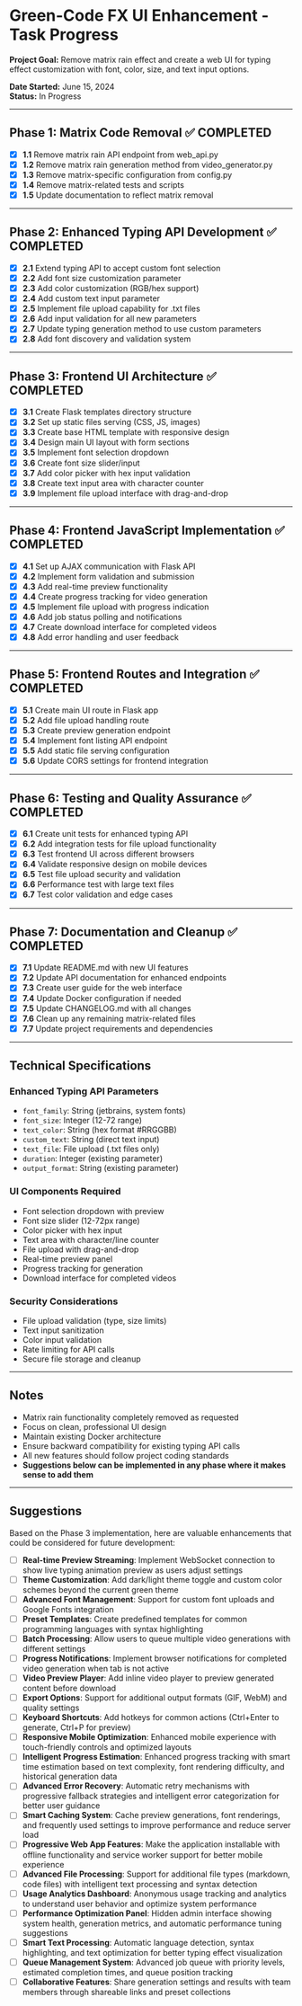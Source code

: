 # Green-Code FX UI Enhancement - Task Progress

**Project Goal:** Remove matrix rain effect and create a web UI for typing effect customization with font, color, size, and text input options.

**Date Started:** June 15, 2024  
**Status:** In Progress  

---

## Phase 1: Matrix Code Removal ✅ COMPLETED

- [x] **1.1** Remove matrix rain API endpoint from web_api.py
- [x] **1.2** Remove matrix rain generation method from video_generator.py
- [x] **1.3** Remove matrix-specific configuration from config.py
- [x] **1.4** Remove matrix-related tests and scripts
- [x] **1.5** Update documentation to reflect matrix removal

---

## Phase 2: Enhanced Typing API Development ✅ COMPLETED

- [x] **2.1** Extend typing API to accept custom font selection
- [x] **2.2** Add font size customization parameter
- [x] **2.3** Add color customization (RGB/hex support)
- [x] **2.4** Add custom text input parameter
- [x] **2.5** Implement file upload capability for .txt files
- [x] **2.6** Add input validation for all new parameters
- [x] **2.7** Update typing generation method to use custom parameters
- [x] **2.8** Add font discovery and validation system

---

## Phase 3: Frontend UI Architecture ✅ COMPLETED

- [x] **3.1** Create Flask templates directory structure
- [x] **3.2** Set up static files serving (CSS, JS, images)
- [x] **3.3** Create base HTML template with responsive design
- [x] **3.4** Design main UI layout with form sections
- [x] **3.5** Implement font selection dropdown
- [x] **3.6** Create font size slider/input
- [x] **3.7** Add color picker with hex input validation
- [x] **3.8** Create text input area with character counter
- [x] **3.9** Implement file upload interface with drag-and-drop

---

## Phase 4: Frontend JavaScript Implementation ✅ COMPLETED

- [x] **4.1** Set up AJAX communication with Flask API
- [x] **4.2** Implement form validation and submission
- [x] **4.3** Add real-time preview functionality
- [x] **4.4** Create progress tracking for video generation
- [x] **4.5** Implement file upload with progress indication
- [x] **4.6** Add job status polling and notifications
- [x] **4.7** Create download interface for completed videos
- [x] **4.8** Add error handling and user feedback

---

## Phase 5: Frontend Routes and Integration ✅ COMPLETED

- [x] **5.1** Create main UI route in Flask app
- [x] **5.2** Add file upload handling route
- [x] **5.3** Create preview generation endpoint
- [x] **5.4** Implement font listing API endpoint
- [x] **5.5** Add static file serving configuration
- [x] **5.6** Update CORS settings for frontend integration

---

## Phase 6: Testing and Quality Assurance ✅ COMPLETED

- [x] **6.1** Create unit tests for enhanced typing API
- [x] **6.2** Add integration tests for file upload functionality
- [x] **6.3** Test frontend UI across different browsers
- [x] **6.4** Validate responsive design on mobile devices
- [x] **6.5** Test file upload security and validation
- [x] **6.6** Performance test with large text files
- [x] **6.7** Test color validation and edge cases

---

## Phase 7: Documentation and Cleanup ✅ COMPLETED

- [x] **7.1** Update README.md with new UI features
- [x] **7.2** Update API documentation for enhanced endpoints
- [x] **7.3** Create user guide for the web interface
- [x] **7.4** Update Docker configuration if needed
- [x] **7.5** Update CHANGELOG.md with all changes
- [x] **7.6** Clean up any remaining matrix-related files
- [x] **7.7** Update project requirements and dependencies

---

## Technical Specifications

### Enhanced Typing API Parameters
- `font_family`: String (jetbrains, system fonts)
- `font_size`: Integer (12-72 range)
- `text_color`: String (hex format #RRGGBB)
- `custom_text`: String (direct text input)
- `text_file`: File upload (.txt files only)
- `duration`: Integer (existing parameter)
- `output_format`: String (existing parameter)

### UI Components Required
- Font selection dropdown with preview
- Font size slider (12-72px range)
- Color picker with hex input
- Text area with character/line counter
- File upload with drag-and-drop
- Real-time preview panel
- Progress tracking for generation
- Download interface for completed videos

### Security Considerations
- File upload validation (type, size limits)
- Text input sanitization
- Color input validation
- Rate limiting for API calls
- Secure file storage and cleanup

---

## Notes
- Matrix rain functionality completely removed as requested
- Focus on clean, professional UI design
- Maintain existing Docker architecture
- Ensure backward compatibility for existing typing API calls
- All new features should follow project coding standards
- **Suggestions below can be implemented in any phase where it makes sense to add them**

---

## Suggestions

Based on the Phase 3 implementation, here are valuable enhancements that could be considered for future development:

- [ ] **Real-time Preview Streaming**: Implement WebSocket connection to show live typing animation preview as users adjust settings
- [ ] **Theme Customization**: Add dark/light theme toggle and custom color schemes beyond the current green theme
- [ ] **Advanced Font Management**: Support for custom font uploads and Google Fonts integration
- [ ] **Preset Templates**: Create predefined templates for common programming languages with syntax highlighting
- [ ] **Batch Processing**: Allow users to queue multiple video generations with different settings
- [ ] **Progress Notifications**: Implement browser notifications for completed video generation when tab is not active
- [ ] **Video Preview Player**: Add inline video player to preview generated content before download
- [ ] **Export Options**: Support for additional output formats (GIF, WebM) and quality settings
- [ ] **Keyboard Shortcuts**: Add hotkeys for common actions (Ctrl+Enter to generate, Ctrl+P for preview)
- [ ] **Responsive Mobile Optimization**: Enhanced mobile experience with touch-friendly controls and optimized layouts
- [ ] **Intelligent Progress Estimation**: Enhanced progress tracking with smart time estimation based on text complexity, font rendering difficulty, and historical generation data
- [ ] **Advanced Error Recovery**: Automatic retry mechanisms with progressive fallback strategies and intelligent error categorization for better user guidance
- [ ] **Smart Caching System**: Cache preview generations, font renderings, and frequently used settings to improve performance and reduce server load
- [ ] **Progressive Web App Features**: Make the application installable with offline functionality and service worker support for better mobile experience
- [ ] **Advanced File Processing**: Support for additional file types (markdown, code files) with intelligent text processing and syntax detection
- [ ] **Usage Analytics Dashboard**: Anonymous usage tracking and analytics to understand user behavior and optimize system performance
- [ ] **Performance Optimization Panel**: Hidden admin interface showing system health, generation metrics, and automatic performance tuning suggestions
- [ ] **Smart Text Processing**: Automatic language detection, syntax highlighting, and text optimization for better typing effect visualization
- [ ] **Queue Management System**: Advanced job queue with priority levels, estimated completion times, and queue position tracking
- [ ] **Collaborative Features**: Share generation settings and results with team members through shareable links and preset collections
